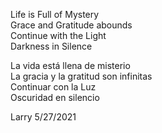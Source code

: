 Life is Full of Mystery   
Grace and Gratitude abounds   
Continue with the Light   
Darkness in Silence   

La vida está llena de misterio   
La gracia y la gratitud son infinitas   
Continuar con la Luz   
Oscuridad en silencio   

Larry 5/27/2021
